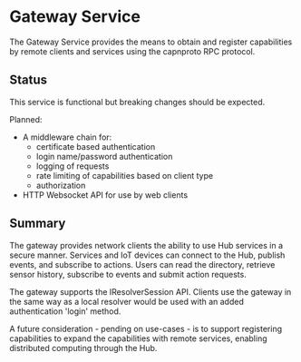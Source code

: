 # Gateway Service

The Gateway Service provides the means to obtain and register capabilities by remote clients and services using the capnproto RPC protocol.

## Status

This service is functional but breaking changes should be expected.

Planned:
* A middleware chain for:
  - certificate based authentication
  - login name/password authentication
  - logging of requests
  - rate limiting of capabilities based on client type
  - authorization
* HTTP Websocket API for use by web clients


## Summary

The gateway provides network clients the ability to use Hub services in a secure manner. Services and IoT devices can connect to the Hub, publish events, and subscribe to actions. Users can read the directory, retrieve sensor history, subscribe to events and submit action requests. 

The gateway supports the IResolverSession API. Clients use the gateway in the same way as a local resolver would be used with an added authentication 'login' method.

A future consideration - pending on use-cases - is to support registering capabilities to expand the capabilities with remote services, enabling distributed computing through the Hub.  
